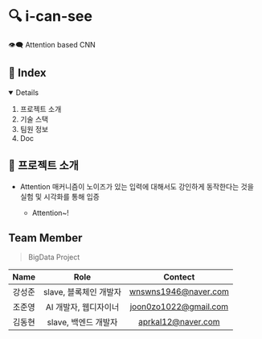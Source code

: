 # 🔍 i-can-see
👁‍🗨 Attention based CNN

## 📸 Index
<details open="open">
  <ol>
    <li>  프로젝트 소개</li>
    <li>  기술 스택</li>
    <li>  팀원 정보</li>
    <li>  Doc</li>
  </ol>
</details>

## 🐧 프로젝트 소개  
<ul>
  <li> Attention 매커니즘이 노이즈가 있는 입력에 대해서도 강인하게 동작한다는 것을 실험 및 시각화를 통해 입증</li>
  <ul>
    <li>Attention~!</li>
  </ul>
</ul>



## Team Member
> BigData Project

| Name | Role | Contect |   
|:---:|:---:|:---:| 
|강성준| slave, 블록체인 개발자 | wnswns1946@naver.com |   
|조준영| AI 개발자, 웹디자이너 | joon0zo1022@gmail.com |
|김동현| slave, 백엔드 개발자 | aprkal12@naver.com |
